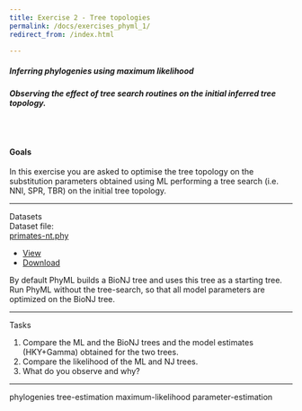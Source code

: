 ```yaml
---
title: Exercise 2 - Tree topologies
permalink: /docs/exercises_phyml_1/
redirect_from: /index.html

---
```


##### Inferring phylogenies using maximum likelihood
###### **Observing the effect of tree search routines on the initial inferred tree topology.**

<br>

#### Goals

In this exercise you are asked to optimise the tree topology on the substitution parameters obtained using ML performing a tree search (i.e. NNI, SPR, TBR) on the initial tree topology.

---

<div class="panel panel-primary">
    <div class="panel-heading">Datasets</div>
    <div class="panel-body">
        Dataset file: <div class="btn-group">
          <a href="#" class="btn btn-default">primates-nt.phy</a>
          <a href="#" class="btn btn-default dropdown-toggle" data-toggle="dropdown"><span class="caret"></span></a>
          <ul class="dropdown-menu">
            <li><a href="#">View</a></li>
            <li><a href="#">Download</a></li>
          </ul>
        </div>
    </div>
</div>


By default PhyML builds a BioNJ tree and uses this tree as a starting tree. Run PhyML without the tree-search, so that all model parameters are optimized on the BioNJ tree.

---

<div class="panel panel-default">
    <div class="panel-heading">Tasks</div>
    <div class="panel-body">
    <ol>
      <li>Compare the ML and the BioNJ trees and the model estimates (HKY+Gamma) obtained for the two trees.</li>
      <li>Compare the likelihood of the ML and NJ trees.</li>
      <li>What do you observe and why?</li>
    </ol>
    </div>
</div>

---

<p>
<span class="label label-default">phylogenies</span>
<span class="label label-default">tree-estimation</span>
<span class="label label-default">maximum-likelihood</span>
<span class="label label-default">parameter-estimation</span>
</p>
